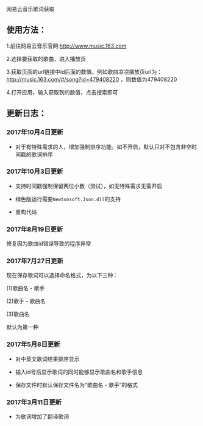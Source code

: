 网易云音乐歌词获取

## 使用方法：

1.前往网易云音乐官网:http://www.music.163.com

2.选择要获取的歌曲，进入播放页

3.获取页面的url链接中id后面的数值。例如歌曲凉凉播放页url为：http://music.163.com/#/song?id=479408220 ，则数值为479408220

4.打开应用，输入获取到的数值，点击搜索即可

## 更新日志：

### 2017年10月4日更新

- 对于有特殊需求的人，增加强制排序功能。如不开启，默认只对不包含非空时间戳的歌词排序

### 2017年10月3日更新

- 支持时间戳强制保留两位小数（测试），如无特殊需求无需开启

- 绿色版运行需要`Newtonsoft.Json.dll`的支持

- 重构代码

### 2017年8月19日更新

修复因为歌曲id错误导致的程序异常

### 2017年7月27日更新

现在保存歌词可以选择命名格式，为以下三种：

(1)歌曲名 - 歌手

(2)歌手 - 歌曲名

(3)歌曲名

默认为第一种

### 2017年5月8日更新

- 对中英文歌词结果排序显示

- 输入id号后显示歌词的同时能够显示歌曲名和歌手信息

- 保存文件时默认保存文件名为“歌曲名 - 歌手”的格式

### 2017年3月11日更新

- 为歌词增加了翻译歌词
